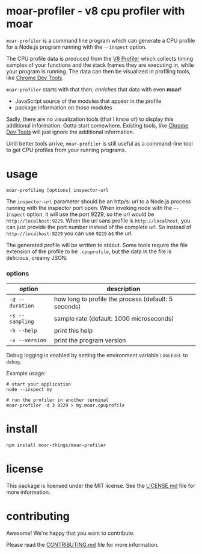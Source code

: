 moar-profiler - v8 cpu profiler with moar
================================================================================

`moar-profiler` is a command line program which can generate a CPU profile
for a Node.js program running with the `--inspect` option.

The CPU profile data is produced from the [V8 Profiler][] which collects
timing samples of your functions and the stack frames they are executing in,
while your program is running.  The data can then be visualized in profiling
tools, like [Chrome Dev Tools][].

`moar-profiler` starts with that then, *enriches* that data with even **moar**!

* JavaScript source of the modules that appear in the profile
* package information on those modules

Sadly, there are no visualization tools (that I know of) to display this
additional information.  Gotta start somewhere.  Existing tools, like
[Chrome Dev Tools][] will just ignore the additional information.

Until better tools arrive, `moar-profiler` is still useful as a command-line
tool to get CPU profiles from your running programs.

[V8 Profiler]: https://chromedevtools.github.io/devtools-protocol/v8/Profiler/
[Chrome Dev Tools]: doc/node-CDT.md

usage
================================================================================

    moar-profiling [options] inspector-url

The `inspector-url` parameter should be an http/s: url to a Node.js process
running with the inspector port open.  When invoking node with the `--inspect`
option, it will use the port 9229, so the url would be `http://localhost:9229`.
When the url sans profile is `http://localhost`, you can just provide the
port number instead of the complete url.  So instead of `http://localhost:9229`
you can use `9229` as the url.

The generated profile will be written to stdout.  Some tools require the
file extension of the profile to be `.cpuprofile`, but the data in the file
is delicious, creamy JSON.

### options

| option          | description |
|-----------------|------------------------------------------------------|
| `-d --duration` | how long to profile the process (default: 5 seconds) |
| `-s --sampling` | sample rate (default: 1000 microseconds) |
| `-h --help`     | print this help |
| `-v --version`  | print the program version |

Debug logging is enabled by setting the environment variable `LOGLEVEL` to
`debug`.

Example usage:

    # start your application
    node --inspect my

    # run the profiler in another terminal
    moar-profiler -d 3 9229 > my.moar.cpuprofile


install
================================================================================

    npm install moar-things/moar-profiler


license
================================================================================

This package is licensed under the MIT license.  See the
[LICENSE.md](LICENSE.md) file for more information.


contributing
================================================================================

Awesome!  We're happy that you want to contribute.

Please read the [CONTRIBUTING.md](CONTRIBUTING.md) file for more information.
